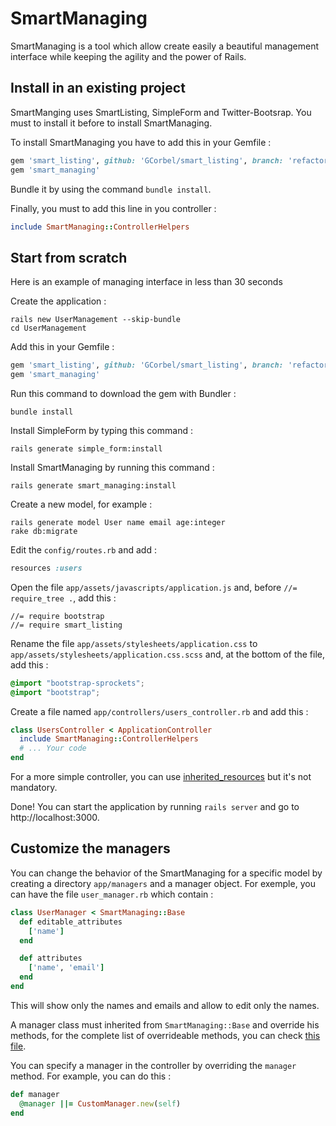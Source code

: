# SmartManaging

SmartManaging is a tool which allow create easily a beautiful management interface while keeping the agility and the power of Rails.

## Install in an existing project

SmartManging uses SmartListing, SimpleForm and Twitter-Bootsrap. You must to
install it before to install SmartManaging.

To install SmartManaging you have to add this in your Gemfile :
```ruby
gem 'smart_listing', github: 'GCorbel/smart_listing', branch: 'refactoring'
gem 'smart_managing'
```

Bundle it by using the command `bundle install`.

Finally, you must to add this line in you controller :
```ruby
include SmartManaging::ControllerHelpers
```

## Start from scratch

Here is an example of managing interface in less than 30 seconds

Create the application :
```console
rails new UserManagement --skip-bundle
cd UserManagement
```

Add this in your Gemfile :
```ruby
gem 'smart_listing', github: 'GCorbel/smart_listing', branch: 'refactoring'
gem 'smart_managing'
```

Run this command to download the gem with Bundler :
```console
bundle install
```

Install SimpleForm by typing this command :
```console
rails generate simple_form:install
```

Install SmartManaging by running this command :
```console
rails generate smart_managing:install
```

Create a new model, for example :
```console
rails generate model User name email age:integer
rake db:migrate
```

Edit the `config/routes.rb` and add :
```ruby
resources :users
```

Open the file `app/assets/javascripts/application.js` and, before `//= require_tree .`, add this :
```
//= require bootstrap
//= require smart_listing
```

Rename the file `app/assets/stylesheets/application.css` to `app/assets/stylesheets/application.css.scss` and, at the bottom of the file, add this :
```scss
@import "bootstrap-sprockets";
@import "bootstrap";
```

Create a file named `app/controllers/users_controller.rb` and add this :
```ruby
class UsersController < ApplicationController
  include SmartManaging::ControllerHelpers
  # ... Your code
end
```

For a more simple controller, you can use [inherited_resources](https://github.com/josevalim/inherited_resources) but it's not mandatory.

Done! You can start the application by running `rails server` and go to http://localhost:3000.

## Customize the managers
You can change the behavior of the SmartManaging for a specific model by creating a directory `app/managers` and a manager object. For exemple, you can have the file `user_manager.rb` which contain :

```ruby
class UserManager < SmartManaging::Base
  def editable_attributes
    ['name']
  end

  def attributes
    ['name', 'email']
  end
end
```

This will show only the names and emails and allow to edit only the names.

A manager class must inherited from `SmartManaging::Base` and override his methods, for the complete list of overrideable methods, you can check [this file](https://github.com/GCorbel/smart_managing/blob/master/app/managers/smart_managing/base.rb).

You can specify a manager in the controller by overriding the `manager` method. For example, you can do this :

```ruby
def manager
  @manager ||= CustomManager.new(self)
end
```
